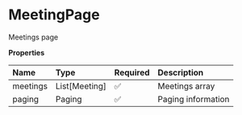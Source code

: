 # MeetingPage

Meetings page

**Properties**

| Name     | Type          | Required | Description        |
| :------- | :------------ | :------- | :----------------- |
| meetings | List[Meeting] | ✅       | Meetings array     |
| paging   | Paging        | ✅       | Paging information |

<!-- This file was generated by liblab | https://liblab.com/ -->
